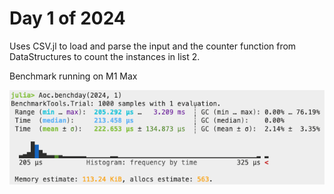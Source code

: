 # Day 1 of 2024

Uses CSV.jl to load and parse the input and the counter function from DataStructures to count the instances in list 2.

Benchmark running on M1 Max

![Benchmark on M1 Max](benchmark.png)

